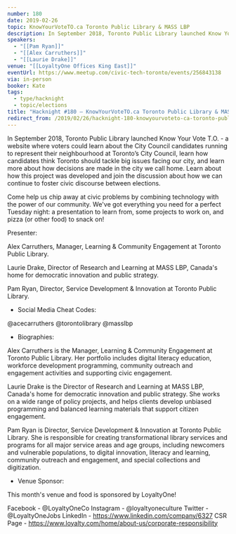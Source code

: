 ```yaml
---
number: 180
date: 2019-02-26
topic: KnowYourVoteTO.ca Toronto Public Library & MASS LBP
description: In September 2018, Toronto Public Library launched Know Your Vote T.O. - a website where voters could learn about the City Council candidates running to represent their neighbourhood at Toronto’s City Council, learn how candidates think Toronto should tackle big issues facing our city, and learn more about how decisions are made in the city we call home. Learn about how this project was developed and join the discussion about how we can continue to foster civic discourse between elections.
speakers:
  - "[[Pam Ryan]]"
  - "[[Alex Carruthers]]"
  - "[[Laurie Drake]]"
venue: "[[LoyaltyOne Offices King East]]"
eventUrl: https://www.meetup.com/civic-tech-toronto/events/256843138
via: in-person
booker: Kate
tags:
  - type/hacknight
  - topic/elections
title: "Hacknight #180 – KnowYourVoteTO.ca Toronto Public Library & MASS LBP"
redirect_from: /2019/02/26/hacknight-180-knowyourvoteto-ca-toronto-public-library-mass-lbp-with-pam-ryan-alex-carruthers-and-laurie-drake/
---
```

In September 2018, Toronto Public Library launched Know Your Vote T.O. - a website where voters could learn about the City Council candidates running to represent their neighbourhood at Toronto’s City Council, learn how candidates think Toronto should tackle big issues facing our city, and learn more about how decisions are made in the city we call home. Learn about how this project was developed and join the discussion about how we can continue to foster civic discourse between elections.

Come help us chip away at civic problems by combining technology with the power of our community. We've got everything you need for a perfect Tuesday night: a presentation to learn from, some projects to work on, and pizza (or other food) to snack on!

Presenter:

Alex Carruthers, Manager, Learning & Community Engagement at Toronto Public Library.

Laurie Drake, Director of Research and Learning at MASS LBP, Canada's home for democratic innovation and public strategy.

Pam Ryan, Director, Service Development & Innovation at Toronto Public Library.

+ Social Media Cheat Codes:

@acecarruthers
@torontolibrary
@masslbp

+ Biographies:

Alex Carruthers is the Manager, Learning & Community Engagement at Toronto Public Library. Her portfolio includes digital literacy education, workforce development programming, community outreach and engagement activities and supporting civic engagement.

Laurie Drake is the Director of Research and Learning at MASS LBP, Canada's home for democratic innovation and public strategy. She works on a wide range of policy projects, and helps clients develop unbiased programming and balanced learning materials that support citizen engagement.

Pam Ryan is Director, Service Development & Innovation at Toronto Public Library. She is responsible for creating transformational library services and programs for all major service areas and age groups, including newcomers and vulnerable populations, to digital innovation, literacy and learning, community outreach and engagement, and special collections and digitization.

+ Venue Sponsor:

This month's venue and food is sponsored by LoyaltyOne!

Facebook - @LoyaltyOneCo
Instagram - @loyaltyoneculture
Twitter - @LoyaltyOneJobs
LinkedIn - https://www.linkedin.com/company/6327
CSR Page - https://www.loyalty.com/home/about-us/corporate-responsibility
